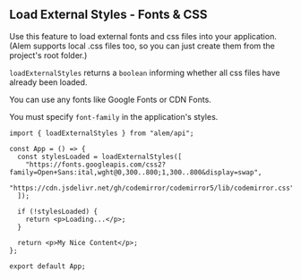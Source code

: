 ## Load External Styles - Fonts & CSS

Use this feature to load external fonts and css files into your application. (Alem supports local .css files too, so you can just create them from the project's root folder.)

`loadExternalStyles` returns a `boolean` informing whether all css files have already been loaded.

You can use any fonts like Google Fonts or CDN Fonts.

You must specify `font-family` in the application's styles.

```tsx
import { loadExternalStyles } from "alem/api";

const App = () => {
  const stylesLoaded = loadExternalStyles([
    "https://fonts.googleapis.com/css2?family=Open+Sans:ital,wght@0,300..800;1,300..800&display=swap",
    "https://cdn.jsdelivr.net/gh/codemirror/codemirror5/lib/codemirror.css",
  ]);

  if (!stylesLoaded) {
    return <p>Loading...</p>;
  }

  return <p>My Nice Content</p>;
};

export default App;
```
